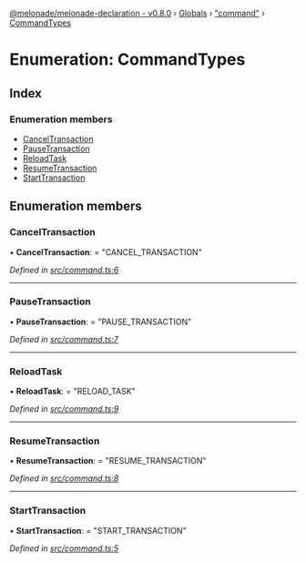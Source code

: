 [@melonade/melonade-declaration - v0.8.0](../README.md) › [Globals](../globals.md) › ["command"](../modules/_command_.md) › [CommandTypes](_command_.commandtypes.md)

# Enumeration: CommandTypes

## Index

### Enumeration members

* [CancelTransaction](_command_.commandtypes.md#canceltransaction)
* [PauseTransaction](_command_.commandtypes.md#pausetransaction)
* [ReloadTask](_command_.commandtypes.md#reloadtask)
* [ResumeTransaction](_command_.commandtypes.md#resumetransaction)
* [StartTransaction](_command_.commandtypes.md#starttransaction)

## Enumeration members

###  CancelTransaction

• **CancelTransaction**: = "CANCEL_TRANSACTION"

*Defined in [src/command.ts:6](https://github.com/devit-tel/melonade-declaration/blob/eb487fd/src/command.ts#L6)*

___

###  PauseTransaction

• **PauseTransaction**: = "PAUSE_TRANSACTION"

*Defined in [src/command.ts:7](https://github.com/devit-tel/melonade-declaration/blob/eb487fd/src/command.ts#L7)*

___

###  ReloadTask

• **ReloadTask**: = "RELOAD_TASK"

*Defined in [src/command.ts:9](https://github.com/devit-tel/melonade-declaration/blob/eb487fd/src/command.ts#L9)*

___

###  ResumeTransaction

• **ResumeTransaction**: = "RESUME_TRANSACTION"

*Defined in [src/command.ts:8](https://github.com/devit-tel/melonade-declaration/blob/eb487fd/src/command.ts#L8)*

___

###  StartTransaction

• **StartTransaction**: = "START_TRANSACTION"

*Defined in [src/command.ts:5](https://github.com/devit-tel/melonade-declaration/blob/eb487fd/src/command.ts#L5)*
